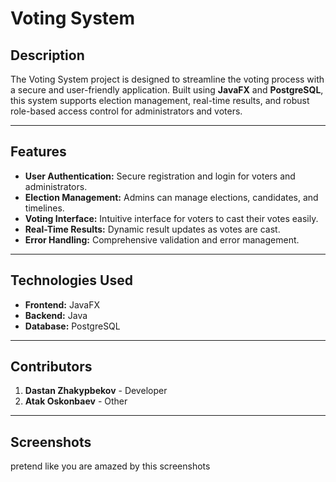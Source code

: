 # Voting System

## **Description**
The Voting System project is designed to streamline the voting process with a secure and user-friendly application. Built using **JavaFX** and **PostgreSQL**, this system supports election management, real-time results, and robust role-based access control for administrators and voters.

---

## **Features**
- **User Authentication:** Secure registration and login for voters and administrators.
- **Election Management:** Admins can manage elections, candidates, and timelines.
- **Voting Interface:** Intuitive interface for voters to cast their votes easily.
- **Real-Time Results:** Dynamic result updates as votes are cast.
- **Error Handling:** Comprehensive validation and error management.

---

## **Technologies Used**
- **Frontend:** JavaFX
- **Backend:** Java
- **Database:** PostgreSQL

---

## **Contributors**
1. **Dastan Zhakypbekov** - Developer
2. **Atak Oskonbaev** - Other

---

## **Screenshots**

pretend like you are amazed by this screenshots
